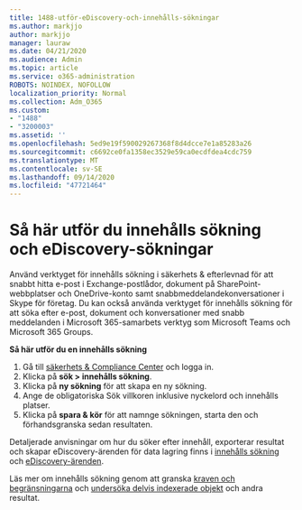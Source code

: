 ```yaml
---
title: 1488-utför-eDiscovery-och-innehålls-sökningar
ms.author: markjjo
author: markjjo
manager: lauraw
ms.date: 04/21/2020
ms.audience: Admin
ms.topic: article
ms.service: o365-administration
ROBOTS: NOINDEX, NOFOLLOW
localization_priority: Normal
ms.collection: Adm_O365
ms.custom:
- "1488"
- "3200003"
ms.assetid: ''
ms.openlocfilehash: 5ed9e19f590029267368f8d4dcce7e1a85283a26
ms.sourcegitcommit: c6692ce0fa1358ec3529e59ca0ecdfdea4cdc759
ms.translationtype: MT
ms.contentlocale: sv-SE
ms.lasthandoff: 09/14/2020
ms.locfileid: "47721464"
---
```

# <a name="how-to-perform-content-searches-and-ediscovery-searches"></a>Så här utför du innehålls sökning och eDiscovery-sökningar

Använd verktyget för innehålls sökning i säkerhets & efterlevnad för att snabbt hitta e-post i Exchange-postlådor, dokument på SharePoint-webbplatser och OneDrive-konto samt snabbmeddelandekonversationer i Skype för företag. Du kan också använda verktyget för innehålls sökning för att söka efter e-post, dokument och konversationer med snabb meddelanden i Microsoft 365-samarbets verktyg som Microsoft Teams och Microsoft 365 Groups.

**Så här utför du en innehålls sökning**

1. Gå till [säkerhets & Compliance Center](https://protection.office.com) och logga in.
2. Klicka på **sök > innehålls sökning**.
3. Klicka på **ny sökning** för att skapa en ny sökning.
4. Ange de obligatoriska Sök villkoren inklusive nyckelord och innehålls platser.  
5. Klicka på **spara & kör** för att namnge sökningen, starta den och förhandsgranska sedan resultaten.

Detaljerade anvisningar om hur du söker efter innehåll, exporterar resultat och skapar eDiscovery-ärenden för data lagring finns i [innehålls sökning](https://docs.microsoft.com/microsoft-365/compliance/content-search) och [eDiscovery-ärenden](https://docs.microsoft.com/microsoft-365/compliance/ediscovery-cases).

Läs mer om innehålls sökning genom att granska [kraven och begränsningarna](https://docs.microsoft.com/microsoft-365/compliance/limits-for-content-search) och  [undersöka delvis indexerade objekt](https://docs.microsoft.com/microsoft-365/compliance/investigating-partially-indexed-items-in-ediscovery) och andra resultat.